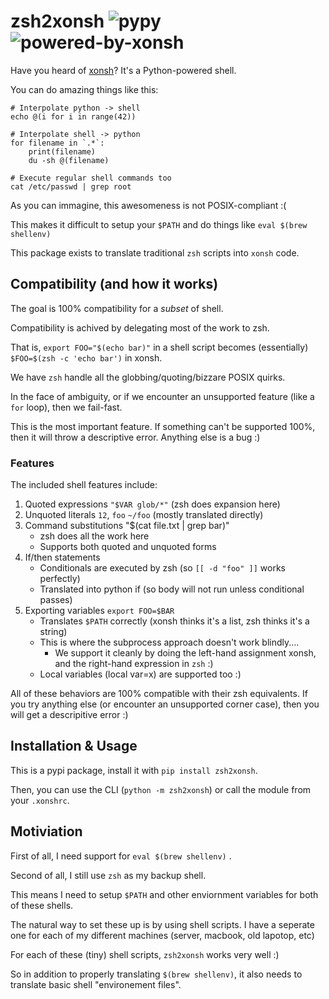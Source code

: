 zsh2xonsh ![pypy](https://img.shields.io/pypi/v/zsh2xonsh) ![powered-by-xonsh](https://img.shields.io/badge/powered%20by-xonsh-brightgreen)
=========
Have you heard of [xonsh](https://xon.sh/)? It's a Python-powered shell.

You can do amazing things like this:
````xonsh
# Interpolate python -> shell
echo @(i for i in range(42))

# Interpolate shell -> python
for filename in `.*`:
    print(filename)
    du -sh @(filename)

# Execute regular shell commands too
cat /etc/passwd | grep root
````

As you can immagine, this awesomeness is not POSIX-compliant :(

This makes it difficult to setup your `$PATH` and do things like `eval $(brew shellenv)`

This package exists to translate traditional `zsh` scripts into `xonsh` code.

## Compatibility (and how it works)
The goal is 100% compatibility for a *subset* of shell. 

Compatibility is achived by delegating most of the work to zsh.

That is, `export FOO="$(echo bar)"` in a shell script becomes (essentially)  `$FOO=$(zsh -c 'echo bar')` in xonsh.

We have `zsh` handle all the globbing/quoting/bizzare POSIX quirks.

In the face of ambiguity, or if we encounter an unsupported feature (like a `for` loop), then we fail-fast.

This is the most important feature. If something can't be supported 100%, then it will throw a descriptive error. Anything else is a bug :)

### Features
The included shell features include:

1. Quoted expressions `"$VAR glob/*"` (zsh does expansion here)
2. Unquoted literals `12`, `foo` `~/foo` (mostly translated directly)
3. Command substitutions "$(cat file.txt | grep bar)" 
   - zsh does all the work here
   - Supports both quoted and unquoted forms
3. If/then statements
   - Conditionals are executed by zsh (so `[[ -d "foo" ]]` works perfectly)
   - Translated into python if (so body will not run unless conditional passes)
4. Exporting variables `export FOO=$BAR`
   - Translates `$PATH` correctly (xonsh thinks it's a list, zsh thinks it's a string)
   - This is where the subprocess approach doesn't work blindly....
      - We support it cleanly by doing the left-hand assignment xonsh, and the right-hand expression in `zsh` :)
   - Local variables (local var=x) are supported too :)

All of these behaviors are 100% compatible with their zsh equivalents.
If you try anything else (or encounter an unsupported corner case), then you will get a descripitive error :)

## Installation & Usage
This is a pypi package, install it with `pip install zsh2xonsh`.

Then, you can use the CLI (`python -m zsh2xonsh`) or call the module from your `.xonshrc`.

## Motiviation
First of all, I need support for `eval $(brew shellenv)` .

Second of all, I still use `zsh` as my backup shell.

This means I need to setup `$PATH` and other enviornment variables for both of these shells.

The natural way to set these up is by using shell scripts.
I have a seperate one for each of my different machines (server, macbook, old lapotop, etc)

For each of these (tiny) shell scripts, `zsh2xonsh` works very well :)

So in addition to properly translating `$(brew shellenv)`,
it also needs to translate basic shell "environement files".
